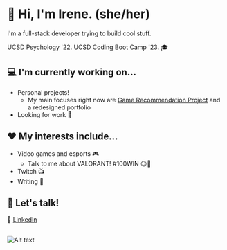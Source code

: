# :wave: Hi, I'm Irene. (she/her)

I'm a full-stack developer trying to build cool stuff. 

UCSD Psychology '22. UCSD Coding Boot Camp '23. 🎓

## :computer: I'm currently working on...
+ Personal projects!
  + My main focuses right now are [Game Recommendation Project](https://github.com/irene-panis/gerp) and a redesigned portfolio
+ Looking for work :eyes:

## :heart: My interests include...
+ Video games and esports :video_game:
  + Talk to me about VALORANT! #100WIN :wink::100:
+ Twitch :tv:
+ Writing :pencil:

## 💬 Let's talk!
:paperclip: [LinkedIn](https://www.linkedin.com/in/irene-panis-898733196/)  

##

![Alt text](https://spotify-recently-played-readme.vercel.app/api?user=irenealmighty&unique={true|1|on|yes}&count=3)
